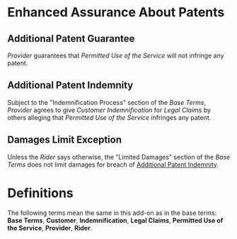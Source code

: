 # Enhanced Assurance About Patents
## Additional Patent Guarantee
_Provider_ guarantees that _Permitted Use of the Service_ will not infringe any patent.

## Additional Patent Indemnity
Subject to the "Indemnification Process" section of the _Base Terms_, _Provider_ agrees to give _Customer_ _Indemnification_ for _Legal Claims_ by others alleging that _Permitted Use of the Service_ infringes any patent.

## Damages Limit Exception
Unless the _Rider_ says otherwise, the "Limited Damages" section of the _Base Terms_ does not limit damages for breach of [Additional Patent Indemnity](#Additional_Patent_Indemnity).

# Definitions
The following terms mean the same in this add-on as in the base terms: **Base Terms**, **Customer**, **Indemnification**, **Legal Claims**, **Permitted Use of the Service**, **Provider**, **Rider**.

